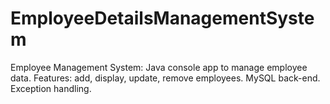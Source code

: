 # EmployeeDetailsManagementSystem
Employee Management System: Java console app to manage employee data. Features: add, display, update, remove employees. MySQL back-end. Exception handling.
